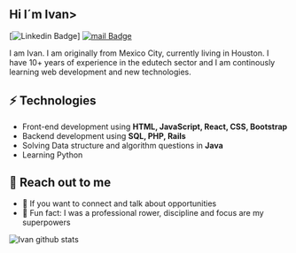 <h2> Hi I´m Ivan></h2>


[![Linkedin Badge](https://img.shields.io/badge/-Lindkeden-blue?style=flat-square&logo=Linkedin&logoColor=white&link=https:https://www.linkedin.com/in/ivan-colmenares)]
[![mail Badge](https://img.shields.io/badge/-Mail-Red?style=flat-square&logo=Gmail&logoColor=white&link=mailto:ivancolmenares@live.com)](mailto:ivancolmenares@live.com)

I am Ivan. I am originally from Mexico City, currently living in Houston. I have 10+ years of experience in the edutech sector and I am continously learning web development and new technologies.


## ⚡ Technologies 
- Front-end development using **HTML, JavaScript, React, CSS, Bootstrap**
- Backend development using **SQL, PHP, Rails**
- Solving Data structure and algorithm questions in **Java**
- Learning Python

## 👋 Reach out to me 
- 💬 If you want to connect and talk about opportunities
- 💎 Fun fact: I was a professional rower, discipline and focus are my superpowers 

![Ivan github stats](https://github-readme-stats.vercel.app/api?username=Ivancolm&hide=["issues"]&show_icons=true)
